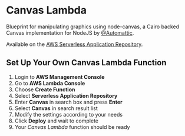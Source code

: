 # Canvas Lambda
Blueprint for manipulating graphics using node-canvas, a Cairo backed Canvas implementation for NodeJS by [@Automattic](https://github.com/Automattic).

Available on the [AWS Serverless Application Repository](https://serverlessrepo.aws.amazon.com/#/applications/arn:aws:serverlessrepo:us-east-1:990551184979:applications~Canvas).

## Set Up Your Own Canvas Lambda Function
1. Login to **AWS Management Console**
2. Go to **AWS Lambda Console**
3. Choose **Create Function**
4. Select **Serverless Application Repository**
5. Enter **Canvas** in search box and press **Enter**
6. Select **Canvas** in search result list
7. Modify the settings according to your needs
8. Click **Deploy** and wait to complete
9. Your *Canvas Lambda* function should be ready

